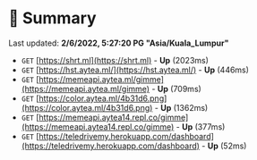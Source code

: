 # 📖 Summary
Last updated: **2/6/2022, 5:27:20 PG "Asia/Kuala_Lumpur"**

- `GET` [https://shrt.ml](https://shrt.ml) - **Up** (2023ms)
- `GET` [https://hst.aytea.ml/](https://hst.aytea.ml/) - **Up** (446ms)
- `GET` [https://memeapi.aytea.ml/gimme](https://memeapi.aytea.ml/gimme) - **Up** (709ms)
- `GET` [https://color.aytea.ml/4b31d6.png](https://color.aytea.ml/4b31d6.png) - **Up** (1362ms)
- `GET` [https://memeapi.aytea14.repl.co/gimme](https://memeapi.aytea14.repl.co/gimme) - **Up** (377ms)
- `GET` [https://teledrivemy.herokuapp.com/dashboard](https://teledrivemy.herokuapp.com/dashboard) - **Up** (52ms)
